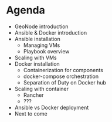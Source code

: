 # Agenda

* GeoNode introduction
* Ansible & Docker introduction
* Ansible installation
    * Managing VMs
    * Playbook overview
* Scaling with VMs
* Docker installation
    * Containerization for components
    * docker-compose orchestration
    * Separation of Duty on Docker hub
* Scaling with container
    * Rancher
    * ???
* Ansible vs Docker deployment
* Next to come
